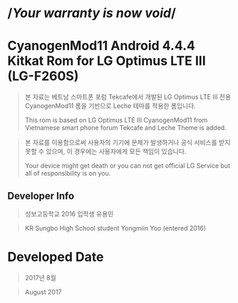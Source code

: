# /*Your warranty is now void*/

# CyanogenMod11 Android 4.4.4 Kitkat Rom for LG Optimus LTE III (LG-F260S)

> 본 자료는 베트남 스마트폰 포럼 Tekcafe에서 개발된 LG Optimus LTE III 전용 CyanogenMod11 롬을 기반으로 Leche 테마를 적용한 롬입니다.
>
> This rom is based on LG Optimus LTE III CyanogenMod11 from Vietnamese smart phone forum Tekcafe and Leche Theme is added.

> 본 자료를 이용함으로써 사용자의 기기에 문제가 발생하거나 공식 서비스를 받지 못할 수 있으며, 이 경우에는 사용자에게 모든 책임이 있습니다.
>
> Your device might get death or you can not get official LG Service but all of responsibility is on you.

## Developer Info

> 성보고등학교 2016 입학생 유용민

> KR Sungbo High School student Yongmiin Yoo (entered 2016)

 # Developed Date
 
 > 2017년 8월
 
 > August 2017

